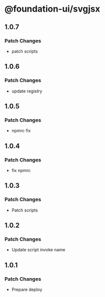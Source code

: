 # @foundation-ui/svgjsx

## 1.0.7

### Patch Changes

- patch scripts

## 1.0.6

### Patch Changes

- update registry

## 1.0.5

### Patch Changes

- npmrc fix

## 1.0.4

### Patch Changes

- fix npmrc

## 1.0.3

### Patch Changes

- Patch scripts

## 1.0.2

### Patch Changes

- Update script invoke name

## 1.0.1

### Patch Changes

- Prepare deploy
